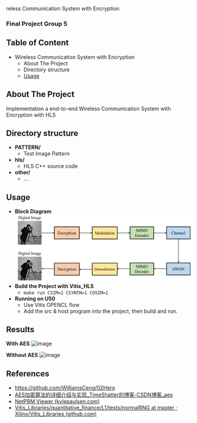 reless Communication System with Encryption

### Final Project Group 5

## Table of Content

- Wireless Communication System with Encryption
  - About The Project
  - Directory structure
  - [Usage](#Usage)



## About The Project

Implementation a end-to-end Wireless Communication System with Encryption with HLS

## Directory structure

* **PATTERN/**
  * Test Image Pattern
* **hls/**
  * HLS C++ source code
* **other/**
  * ...

## Usage 

* **Block Diagram**
  ![image](./bd.png)
* **Build the Project with Vitis_HLS**
  * `make run CSIM=1 CSYNTH=1 COSIM=1`
* **Running on U50**
  * Use Vitis OPENCL flow
  * Add the src & host program into the project, then build and run.

## Results

**With AES**
![image](./.png)



**Without AES**
![image](./.png)

## References

* https://github.com/WilliamsCeng/02Hero
* [AES加密算法的详细介绍与实现_TimeShatter的博客-CSDN博客_aes](https://blog.csdn.net/qq_28205153/article/details/55798628)
* [NetPBM Viewer (kylepaulsen.com)](https://www.kylepaulsen.com/stuff/NetpbmViewer/)
* [Vitis_Libraries/quantitative_finance/L1/tests/normalRNG at master · Xilinx/Vitis_Libraries (github.com)](https://github.com/Xilinx/Vitis_Libraries/tree/master/quantitative_finance/L1/tests/normalRNG)

